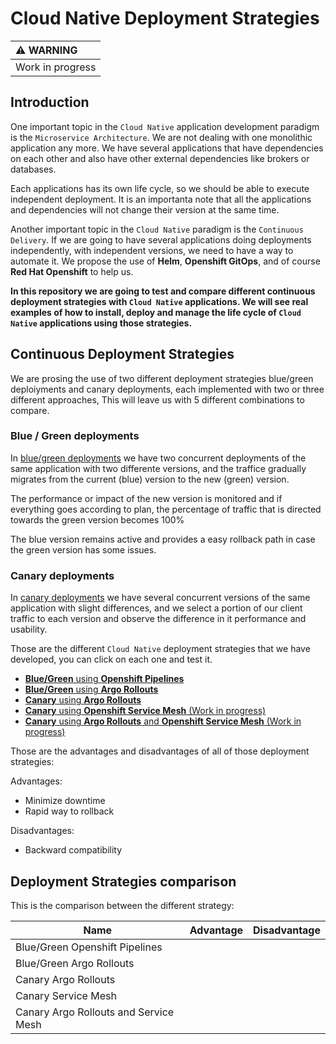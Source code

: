 # Cloud Native Deployment Strategies

| :warning: WARNING          |
|:---------------------------|
| Work in progress           |

## Introduction
 
One important topic in the `Cloud Native` application development paradigm is the `Microservice Architecture`. We are not dealing with one monolithic application any more. We have several applications that have dependencies on each other and also have other external dependencies like brokers or databases.
 
Each applications has its own life cycle, so we should be able to execute independent deployment. It is an importanta note that all the applications and dependencies will not change their version at the same time.
 
Another important topic in the `Cloud Native` paradigm is the `Continuous Delivery`. If we are going to have several applications doing deployments independently, with independent versions, we need to have a way to automate it. We propose the use of **Helm**, **Openshift GitOps**, and of course **Red Hat Openshift** to help us.
 
**In this repository we are going to test and compare different continuous deployment strategies with `Cloud Native` applications. We will see real examples of how to install, deploy and manage the life cycle of `Cloud Native` applications using those strategies.**
 
## Continuous Deployment Strategies

We are prosing the use of two different deployment strategies blue/green deploiyments and canary deployments, each implemented with two or three different approaches, This will leave us with 5 different combinations to compare.

### Blue / Green deployments

In [blue/green deployments](https://www.redhat.com/en/topics/devops/what-is-blue-green-deployment) we have two concurrent deployments of the same application with two differente versions, and the traffice gradually migrates from the current (blue) version to the new (green) version.

The performance or impact of the new version is monitored and if everything goes according to plan, the percentage of traffic that is directed towards the green version becomes 100% 

The blue version remains active and provides a easy rollback path in case the green version has some issues.


### Canary deployments

In [canary deployments](https://developers.redhat.com/blog/2022/10/07/coming-terms-canary-deployment) we have several concurrent versions of the same application with slight differences, and we select a portion of our client traffic to each version and observe the difference in it performance and usability.


Those are the different `Cloud Native` deployment strategies that we have developed, you can click on each one and test it.

- [**Blue/Green** using **Openshift Pipelines**](/blue-green-pipeline)
- [**Blue/Green** using **Argo Rollouts**](/blue-green-argo-rollouts)
- [**Canary** using **Argo Rollouts**](/canary-argo-rollouts)
- [**Canary** using **Openshift Service Mesh** (Work in progress)](/canary-service-mesh)
- [**Canary** using **Argo Rollouts** and **Openshift Service Mesh** (Work in progress)](/canary-rollouts-service-mesh)



Those are the advantages and disadvantages of all of those deployment strategies:

Advantages:

- Minimize downtime
- Rapid way to rollback
 
Disadvantages:

- Backward compatibility

## Deployment Strategies comparison

This is the comparison between the different strategy:

| Name                                  | Advantage | Disadvantage |
| ------------------------------------- | --------- | ------------ |
| Blue/Green Openshift Pipelines        |           |              |
| Blue/Green Argo Rollouts              |           |              |
| Canary Argo Rollouts                  |           |              |
| Canary Service Mesh                   |           |              |
| Canary Argo Rollouts and Service Mesh |           |              |



